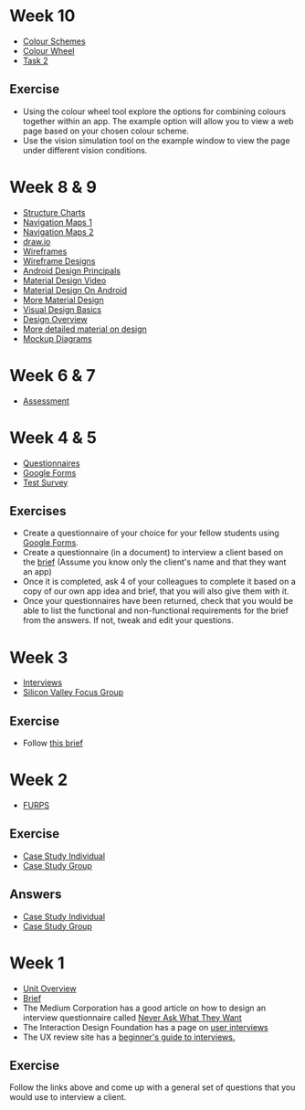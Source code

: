 # Week 10

* [Colour Schemes](https://medium.com/@Adoriasoft/mobile-app-design-14-trendy-color-schemes-2669b5bb77d3)
* [Colour Wheel](http://www.paletton.com)
* [Task 2](https://docs.google.com/document/d/1DWkdptqxSxyNvFCUwGY_wuXHFyPnspyJSNyZHHnlkME/edit?usp=sharing)

## Exercise

* Using the colour wheel tool explore the options for combining colours together within an app. The example option will allow you to view a web page based on your chosen colour scheme.
* Use the vision simulation tool on the example window to view the page under different vision conditions.

# Week 8 & 9 

* [Structure Charts](https://www.bbc.com/bitesize/guides/zw472hv/revision/3)
* [Navigation Maps 1](http://www.userfocus.co.uk/consultancy/cardsorting.html)
* [Navigation Maps 2](http://www.userfocus.co.uk/articles/cardgames.html)
* [draw.io](https://www.draw.io/)
* [Wireframes](https://www.userfocus.co.uk/consultancy/wireframing.html)
* [Wireframe Designs](http://www.asch.org.uk/teaching/webdesign/design/visual.html)
* [Android Design Principals](https://material.io)
* [Material Design Video](https://www.youtube.com/watch?v=rrT6v5sOwJg)
* [Material Design On Android](https://developer.android.com/guide/topics/ui/look-and-feel/)
* [More Material Design](https://en.wikipedia.org/wiki/Material_Design)
* [Visual Design Basics](https://www.usability.gov/what-and-why/visual-design.html)
* [Design Overview](https://www.johnlovett.com/design-overview)
* [More detailed material on design](https://www.johnlovett.com/elements-and-principles-of-design)
* [Mockup Diagrams](https://moqups.com/)

<!--
* [Assessment Submission](http://moodle.forthvalley.ac.uk/moodle/mod/assign/view.php?id=84405)
-->

# Week 6 & 7

* [Assessment](http://moodle.forthvalley.ac.uk/moodle/mod/assign/view.php?id=81693)

# Week 4 & 5

* [Questionnaires](https://docs.google.com/presentation/d/1EpmKUsiqmfO-tyyKdQZ8Wu8Mas_OT7tZNJbkLd8iIRU/edit?usp=sharing)
* [Google Forms](https://www.google.co.uk/forms/about/)
* [Test Survey](https://goo.gl/forms/PuVFkZKEFQcR8bCw2)

## Exercises

* Create a questionnaire of your choice for your fellow students using [Google Forms](https://www.google.co.uk/forms/about/).
* Create a questionnaire (in a document) to interview a client based on the [brief](https://docs.google.com/document/d/14jClyikEEg4y7izCmi8fKC5y-_GAxNU8uuYYHV2w46s/edit?usp=sharing) (Assume you know only the client's name and that they want an app)
* Once it is completed, ask 4 of your colleagues to complete it based on a copy of our own app idea and brief, that you will also give them with it. 
* Once your questionnaires have been returned, check that you would be able to list the functional and non-functional requirements for the brief from the answers.  If not, tweak and edit your questions.

# Week 3

* [Interviews](https://drive.google.com/open?id=1hfuy5ZDxsHKppmqeUqpj_AYIM1M9gCaCo_tqrD9E5rc)
* [Silicon Valley Focus Group](https://www.youtube.com/watch?reload=9&v=Sx1J3S6vUJ8)

## Exercise

* Follow [this brief](https://docs.google.com/document/d/1Uj3-PuoTG5XLH36EQhjtzcuCrPZICifjex_0R4-OWGA/edit?usp=sharing) 

# Week 2

* [FURPS](https://docs.google.com/presentation/d/1sqW2vP5MMhvk2SPUQlaIUPQDsI-3OijJfoF5OOgiHCs/edit?usp=sharing)

## Exercise

* [Case Study Individual](https://docs.google.com/document/d/1TGEHditXC_XBa_aBE6812WY9b-gtmaJmNXg11s72GS8/edit?usp=sharing)
* [Case Study Group](https://docs.google.com/document/d/1X_-j0fbgXxoB2OnA6dWkWvhosEcRzxusB4lIjzHbjFU/edit?usp=sharing)
## Answers

* [Case Study Individual](https://docs.google.com/document/d/14NWk1uO2t3lvKKMSB-zmEWEWnlOGbWj5blEQ4DueKak/edit?usp=sharing)
* [Case Study Group](https://docs.google.com/document/d/18fWhAZA5aHWxGhcWRrzhkJ1PqQRK1Y8kugPWAUvqSOg/edit?usp=sharing)
<!--
-->

# Week 1

* [Unit Overview](https://docs.google.com/presentation/d/16lRaWKJHANR3Yu3z-bP9o1CAyIfHq7lRLsHtP1GLuHo/edit?usp=sharing)
* [Brief](https://docs.google.com/document/d/14jClyikEEg4y7izCmi8fKC5y-_GAxNU8uuYYHV2w46s/edit?usp=sharing)
* The Medium Corporation has a good article on how to design an interview questionnaire called [Never Ask What They Want](https://medium.com/user-research/never-ask-what-they-want-3-better-questions-to-ask-in-user-interviews-aeddd2a2101e)
* The Interaction Design Foundation has a page on [user interviews](https://www.interaction-design.org/literature/article/how-to-conduct-user-interviews)
* The UX review site has a [beginner's guide to interviews.](https://theuxreview.co.uk/user-interviews-the-beginners-guide/)

## Exercise

Follow the links above and come up with a general set of questions that you would use to interview a client.
 
